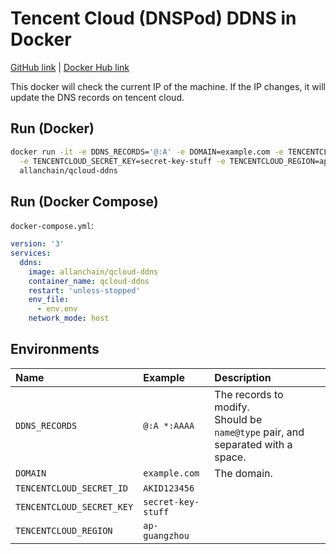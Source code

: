 # Tencent Cloud (DNSPod) DDNS in Docker

[GitHub link](https://github.com/AllanChain/qcloud-ddns-docker/) | [Docker Hub link](https://hub.docker.com/r/allanchain/qcloud-ddns/)

This docker will check the current IP of the machine. If the IP changes, it will update the DNS records on tencent cloud.

## Run (Docker)

```sh
docker run -it -e DDNS_RECORDS='@:A' -e DOMAIN=example.com -e TENCENTCLOUD_SECRET_ID=AKID123456 \
  -e TENCENTCLOUD_SECRET_KEY=secret-key-stuff -e TENCENTCLOUD_REGION=ap-guangzhou \
  allanchain/qcloud-ddns
```

## Run (Docker Compose)

`docker-compose.yml`:

```yaml
version: '3'
services:
  ddns:
    image: allanchain/qcloud-ddns
    container_name: qcloud-ddns
    restart: 'unless-stopped'
    env_file:
      - env.env
    network_mode: host
```

## Environments

| Name                      | Example            | Description                                                                        |
|:------------------------- |:------------------ |:---------------------------------------------------------------------------------- |
| `DDNS_RECORDS`            | `@:A *:AAAA`       | The records to modify.<br/>Should be `name@type` pair, and separated with a space. |
| `DOMAIN`                  | `example.com`      | The domain.                                                                        |
| `TENCENTCLOUD_SECRET_ID`  | `AKID123456`       |                                                                                    |
| `TENCENTCLOUD_SECRET_KEY` | `secret-key-stuff` |                                                                                    |
| `TENCENTCLOUD_REGION`     | `ap-guangzhou`     |                                                                                    |

